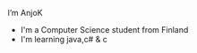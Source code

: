 I’m AnjoK
- I'm a Computer Science student from Finland
- I'm learning java,c# & c

<!---
Anj0K/Anj0K is a ✨ special ✨ repository because its `README.md` (this file) appears on your GitHub profile.
You can click the Preview link to take a look at your changes.
--->
